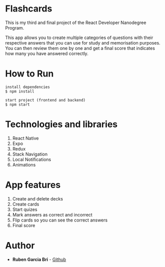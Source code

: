 # Flashcards

This is my third and final project of the React Developer Nanodegree Program.

This app allows you to create multiple categories of questions with their respective answers that you can use for study and memorisation purposes. You can then review them one by one and get a final score that indicates how many you have answered correctly.

# How to Run

```
install dependencies
$ npm install

start project (frontend and backend)
$ npm start
```

# Technologies and libraries

1. React Native
1. Expo
1. Redux
1. Stack Navigation
1. Local Notifications
1. Animations

# App features

1. Create and delete decks
1. Create cards 
1. Start quizes
1. Mark answers as correct and incorrect
1. Flip cards so you can see the correct answers
1. Final score

# Author
* **Ruben Garcia Bri** - 
[Github](https://github.com/RubenGarcia7)